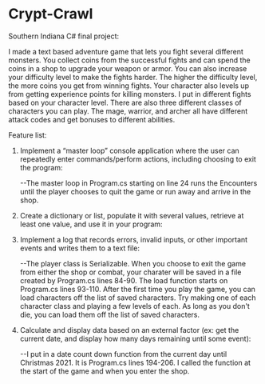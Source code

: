# Crypt-Crawl
Southern Indiana C# final project:

  I made a text based adventure game that lets you fight several different monsters.  You collect coins from the successful fights and can spend the coins in a shop to upgrade your weapon or armor.  You can also increase your difficulty level to make the fights harder.  The higher the difficulty level, the more coins you get from winning fights.  Your character also levels up from getting experience points for killing monsters.  I put in different fights based on your character level.  There are also three different classes of characters you can play.  The mage, warrior, and archer all have different attack codes and get bonuses to different abilities.
  
Feature list:
  1. Implement a “master loop” console application where the user can repeatedly enter commands/perform actions, including choosing to exit the program:


      --The master loop in Program.cs starting on line 24 runs the Encounters until the player chooses to quit the game or run away and arrive in the shop.
      
  2. Create a dictionary or list, populate it with several values, retrieve at least one value, and use it in your program:
  3. Implement a log that records errors, invalid inputs, or other important events and writes them to a text file:


      --The player class is Serializable. When you choose to exit the game from either the shop or combat, your charater will be saved in a file created by Program.cs lines 
        84-90. The load function starts on Program.cs lines 93-110. After the first time you play the game, you can load characters off the list of saved characters. Try
        making one of each character class and playing a few levels of each. As long as you don't die, you can load them off the list of saved characters.
        
  4. Calculate and display data based on an external factor (ex: get the current date, and display how many days remaining until some event):


      --I put in a date count down function from the current day until Christmas 2021. It is Program.cs lines 194-206. I called the function at the start of the game and when 
        you enter the shop.
